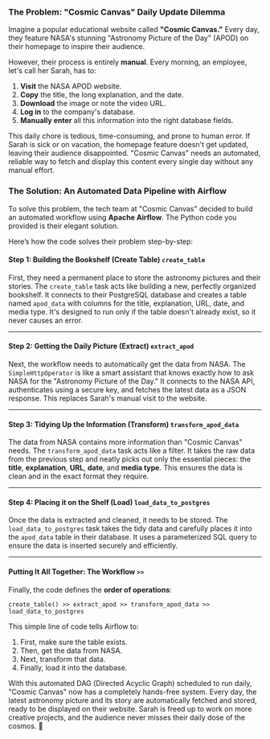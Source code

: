 ### The Problem: "Cosmic Canvas" Daily Update Dilemma

Imagine a popular educational website called **"Cosmic Canvas."** Every day, they feature NASA's stunning "Astronomy Picture of the Day" (APOD) on their homepage to inspire their audience.

However, their process is entirely **manual**. Every morning, an employee, let's call her Sarah, has to:

1.  **Visit** the NASA APOD website.
2.  **Copy** the title, the long explanation, and the date.
3.  **Download** the image or note the video URL.
4.  **Log in** to the company's database.
5.  **Manually enter** all this information into the right database fields.

This daily chore is tedious, time-consuming, and prone to human error. If Sarah is sick or on vacation, the homepage feature doesn't get updated, leaving their audience disappointed. "Cosmic Canvas" needs an automated, reliable way to fetch and display this content every single day without any manual effort.

### The Solution: An Automated Data Pipeline with Airflow

To solve this problem, the tech team at "Cosmic Canvas" decided to build an automated workflow using **Apache Airflow**. The Python code you provided is their elegant solution.

Here’s how the code solves their problem step-by-step:

#### **Step 1: Building the Bookshelf (Create Table)** `create_table`

First, they need a permanent place to store the astronomy pictures and their stories. The `create_table` task acts like building a new, perfectly organized bookshelf. It connects to their PostgreSQL database and creates a table named `apod_data` with columns for the title, explanation, URL, date, and media type. It's designed to run only if the table doesn't already exist, so it never causes an error.

---

#### **Step 2: Getting the Daily Picture (Extract)** `extract_apod`

Next, the workflow needs to automatically get the data from NASA. The `SimpleHttpOperator` is like a smart assistant that knows exactly how to ask NASA for the "Astronomy Picture of the Day." It connects to the NASA API, authenticates using a secure key, and fetches the latest data as a JSON response. This replaces Sarah's manual visit to the website.

---

#### **Step 3: Tidying Up the Information (Transform)** `transform_apod_data`

The data from NASA contains more information than "Cosmic Canvas" needs. The `transform_apod_data` task acts like a filter. It takes the raw data from the previous step and neatly picks out only the essential pieces: the **title**, **explanation**, **URL**, **date**, and **media type**. This ensures the data is clean and in the exact format they require.

---

#### **Step 4: Placing it on the Shelf (Load)** `load_data_to_postgres`

Once the data is extracted and cleaned, it needs to be stored. The `load_data_to_postgres` task takes the tidy data and carefully places it into the `apod_data` table in their database. It uses a parameterized SQL query to ensure the data is inserted securely and efficiently.

---

#### **Putting It All Together: The Workflow** `>>`

Finally, the code defines the **order of operations**:

`create_table() >> extract_apod >> transform_apod_data >> load_data_to_postgres`

This simple line of code tells Airflow to:
1.  First, make sure the table exists.
2.  Then, get the data from NASA.
3.  Next, transform that data.
4.  Finally, load it into the database.

With this automated DAG (Directed Acyclic Graph) scheduled to run daily, "Cosmic Canvas" now has a completely hands-free system. Every day, the latest astronomy picture and its story are automatically fetched and stored, ready to be displayed on their website. Sarah is freed up to work on more creative projects, and the audience never misses their daily dose of the cosmos. 🌌
